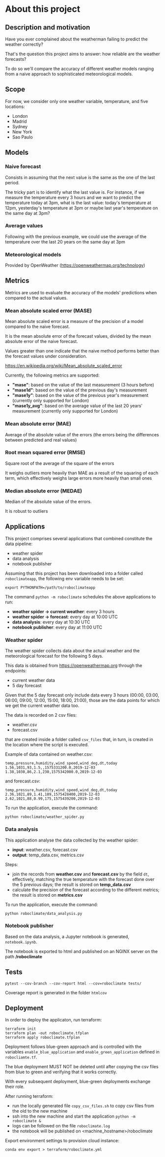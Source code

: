 # About this project

## Description and motivation

Have you ever complained about the weatherman failing to predict the weather correctly?

That's the question this project aims to answer: how reliable are the weather forecasts?

To do so we'll compare the accuracy of different weather models ranging from a naive approach to  sophisticated meteorological models.

## Scope

For now, we consider only one weather variable, temperature, and five locations: 
- London
- Madrid
- Sydney
- New York
- Sao Paulo


## Models

### Naive forecast

Consists in assuming that the next value is the same as the one of the last period.

The tricky part is to identify what the last value is. For instance, if we measure the temperature
every 3 hours and we want to predict the temperature today at 3pm, what is the last value: today's temperature at 12pm, yesterday's temperature at 3pm or maybe last year's temperature on the same day at 3pm?


### Average values

Following with the previous example, we could use the average of the temperature over the last 20
years on the same day at 3pm

### Meteorological models

Provided by OpenWeather (https://openweathermap.org/technology)


## Metrics

Metrics are used to evaluate the accuracy of the models' predictions when compared to the actual values.


### Mean absolute scaled error (MASE)

Mean absolute scaled error is a measure of the precision of a model compared to the naive forecast.

It is the mean absolute error of the forecast values, divided by the mean absolute error of the naive forecast.

Values greater than one indicate that the naive method performs better than the forecast values under consideration.

https://en.wikipedia.org/wiki/Mean_absolute_scaled_error


Currently, the following metrics are supported:

- **"mase"**: based on the value of the last measurement (3 hours before)
- **"mase1d"**: based on the value of the previous day's measurement
- **"mase1y"**: based on the value of the previous year's measurement (currently only supported for London)
- **"mase1y_avg"**: based on the average value of the last 20 years' measurement (currently only supported for London)

### Mean absolute error (MAE)

Average of the absolute value of the errors (the errors being the differences between predicted and real values)

### Root mean squared error (RMSE)

Square root of the average of the square of the errors

It weighs outliers more heavily than MAE as a result of the squaring of each term, which effectively weighs large errors more heavily than small ones

### Median absolute error (MEDAE)

Median of the absolute value of the errors.

It is robust to outliers


## Applications

This project comprises several applications that combined constitute the data pipeline:

- weather spider
- data analysis
- notebook publisher

Assuming that this project has been downloaded into a folder called `roboclimateapp`, the following
env variable needs to be set:

`export PYTHONPATH=/path/to/roboclimateapp`

The command `python -m roboclimate` schedules the above applications to run:

- **weather spider -> current weather**: every 3 hours
- **weather spider -> forecast**: every day at 10:00 UTC
- **data analysis**: every day at 10:30 UTC
- **notebook publisher**: every day at 11:00 UTC


### Weather spider

The weather spider collects data about the actual weather and the meteorological forecast for the following 5 days.

This data is obtained from https://openweathermap.org through the endpoints:

- current weather data
- 5 day forecast

Given that the 5 day forecast only include data every 3 hours (00:00, 03:00, 06:00, 09:00, 12:00, 15:00, 18:00, 21:00), those are the data points for which we get the current weather data too.

The data is recorded on 2 csv files:

- weather.csv
- forecast.csv

that are created inside a folder called `csv_files` that, in turn, is created in the location where the script is executed.

Example of data contained on weather.csv:

```
temp,pressure,humidity,wind_speed,wind_deg,dt,today
1.56,1031,93,1.5,,1575331200.0,2019-12-03
1.38,1030,86,2.1,230,1575342000.0,2019-12-03
```

and forecast.csv:

```
temp,pressure,humidity,wind_speed,wind_deg,dt,today
2.36,1021,89,1.41,189,1575428400,2019-12-03
2.62,1021,88,0.99,175,1575439200,2019-12-03
```

To run the application, execute the command:

`python roboclimate/weather_spider.py`

### Data analysis

This application analyse the data collected by the weather spider:

- **input**: weather.csv, forecast.csv
- **output**: temp_data.csv, metrics.csv

Steps:

- join the records from **weather.csv** and **forecast.csv** by the field `dt`, effectively, matching the true temperature with the forecast done over the 5 previous days; the result is stored on **temp_data.csv**
- calculate the precision of the forecast according to the different metrics; the result is stored on **metrics.csv**

To run the application, execute the command:

`python roboclimate/data_analysis.py`


### Notebook publisher

Based on the data analysis, a Jupyter notebook is generated, `notebook.ipynb`. 

The notebook is exported to html and published on an NGINX server on the path **/roboclimate**


## Tests

```
pytest --cov-branch --cov-report html --cov=roboclimate tests/
```

Coverage report is generated in the folder `htmlcov`

## Deployment

In order to deploy the applicaton, run terraform:

```
terraform init
terraform plan -out roboclimate.tfplan
terraform apply roboclimate.tfplan
```

Deployment follows blue-green approach and is controlled with the variables `enable_blue_application` and `enable_green_application` defined in `robocliamte.tf`.

The blue deployment MUST NOT be deleted until after copying the csv files from blue to green and verifying that it works
correctly.

With every subsequent deployment, blue-green deployments exchange their role.

After running terraform:

- run the locally generated file `copy_csv_files.sh` to copy csv files from the old to the new machine
- ssh into the new machine and start the application `python -m roboclimate &`
- logs can be followed on the file `roboclimate.log`
- the notebook will be published on <machine_hostname>/roboclimate

Export environment settings to provision cloud instance:

```
conda env export > terraform/roboclimate.yml
```